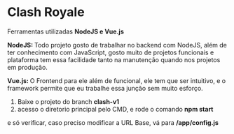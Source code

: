 # Clash Royale

Ferramentas utilizadas <strong>NodeJS e Vue.js</strong>

<strong>NodeJS: </strong>Todo projeto gosto de trabalhar no backend com NodeJS, além de ter conhecimento com JavaScript, gosto muito de projetos funcionais
e plataforma tem essa facilidade tanto na manutenção quando nos projetos em produção.

<strong>Vue.js: </strong>O Frontend para ele além de funcional, ele tem que ser intuitivo, e o framework permite que eu trabalhe essa junção sem muito esforço.

1. Baixe o projeto do branch <strong>clash-v1</strong>
2. acesso o diretorio principal pelo CMD, e rode o comando <strong>npm start</strong>

e só verificar, caso preciso modificar a URL Base, vá para <strong>/app/config.js</strong>
